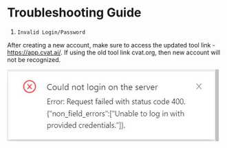 # Troubleshooting Guide

1. `Invalid Login/Password`

After creating a new account, make sure to access the updated tool link - https://app.cvat.ai/.
If using the old tool link cvat.org, then new account will not be recognized.

![Invalid Login Issue](./assets/screenshots/invalidLoginIssue.JPG)
